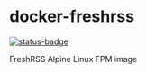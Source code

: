 # docker-freshrss
[![status-badge](https://build02.sotolar.net/api/badges/11/status.svg)](https://build02.sotolar.net/repos/11)

FreshRSS Alpine Linux FPM image
